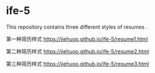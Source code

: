 # ife-5
This repository contains three different styles of resumes . 

第一种简历样式 
https://jiehuoo.github.io/ife-5/resume1.html

第二种简历样式
https://jiehuoo.github.io/ife-5/resume2.html

第三种简历样式
https://jiehuoo.github.io/ife-5/resume3.html
